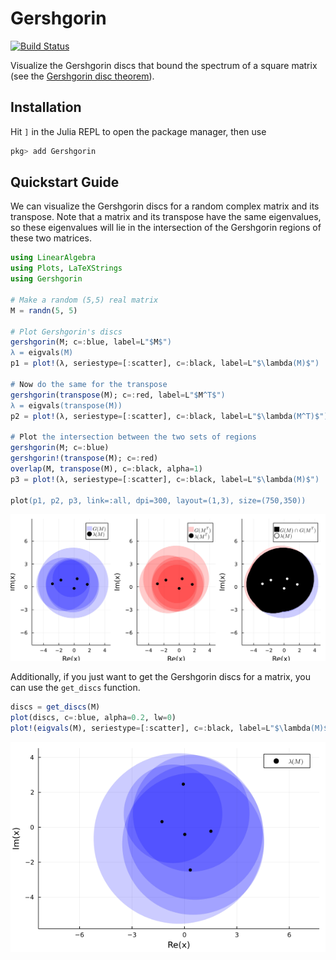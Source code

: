 # Gershgorin

[![Build Status](https://github.com/v715/Gershgorin.jl/actions/workflows/CI.yml/badge.svg?branch=main)](https://github.com/v715/Gershgorin.jl/actions/workflows/CI.yml?query=branch%3Amain)

Visualize the Gershgorin discs that bound the spectrum of a square matrix (see the [Gershgorin disc theorem](https://en.wikipedia.org/wiki/Gershgorin_circle_theorem)).

## Installation

Hit `]` in the Julia REPL to open the package manager, then use

```zsh
pkg> add Gershgorin
```

## Quickstart Guide

We can visualize the Gershgorin discs for a random complex matrix and its transpose.
Note that a matrix and its transpose have the same eigenvalues, so these eigenvalues will lie in the intersection of the Gershgorin regions of these two matrices.

```Julia
using LinearAlgebra
using Plots, LaTeXStrings
using Gershgorin

# Make a random (5,5) real matrix
M = randn(5, 5)

# Plot Gershgorin's discs
gershgorin(M; c=:blue, label=L"$M$")
λ = eigvals(M)
p1 = plot!(λ, seriestype=[:scatter], c=:black, label=L"$\lambda(M)$")

# Now do the same for the transpose
gershgorin(transpose(M); c=:red, label=L"$M^T$")
λ = eigvals(transpose(M))
p2 = plot!(λ, seriestype=[:scatter], c=:black, label=L"$\lambda(M^T)$")

# Plot the intersection between the two sets of regions
gershgorin(M; c=:blue)
gershgorin!(transpose(M); c=:red)
overlap(M, transpose(M), c=:black, alpha=1)
p3 = plot!(λ, seriestype=[:scatter], c=:black, label=L"$\lambda(M)$")

plot(p1, p2, p3, link=:all, dpi=300, layout=(1,3), size=(750,350))
```

![`gershgorin(M)`](notebooks/demo.png "Gershgorin's discs for M and its transpose")

Additionally, if you just want to get the Gershgorin discs for a matrix, you can use the `get_discs` function.

```Julia
discs = get_discs(M)
plot(discs, c=:blue, alpha=0.2, lw=0)
plot!(eigvals(M), seriestype=[:scatter], c=:black, label=L"$\lambda(M)$", aspect_ratio=1) |> display
```

![`get_discs(M)`](notebooks/demo1.png "Get the discs")
